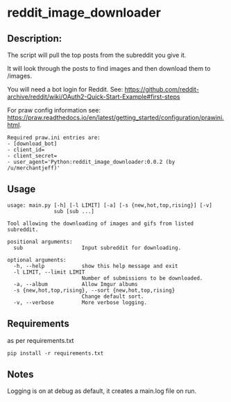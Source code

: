 # reddit_image_downloader
## Description:
The script will pull the top posts from the subreddit you give it.

It will look through the posts to find images and then download them to /images.

You will need a bot login for Reddit. See: https://github.com/reddit-archive/reddit/wiki/OAuth2-Quick-Start-Example#first-steps

For praw config information see: https://praw.readthedocs.io/en/latest/getting_started/configuration/prawini.html.  
```
Required praw.ini entries are:
- [download_bot]
- client_id=
- client_secret=
- user_agent='Python:reddit_image_downloader:0.0.2 (by /u/merchantjeff)'
```
## Usage
```
usage: main.py [-h] [-l LIMIT] [-a] [-s {new,hot,top,rising}] [-v]
               sub [sub ...]

Tool allowing the downloading of images and gifs from listed subreddit.

positional arguments:
  sub                   Input subreddit for downloading.

optional arguments:
  -h, --help            show this help message and exit
  -l LIMIT, --limit LIMIT
                        Number of submissions to be downloaded.
  -a, --album           Allow Imgur albums
  -s {new,hot,top,rising}, --sort {new,hot,top,rising}
                        Change default sort.
  -v, --verbose         More verbose logging.
```

## Requirements
as per requirements.txt

```pip install -r requirements.txt```
## Notes
Logging is on at debug as default, it creates a main.log file on run.